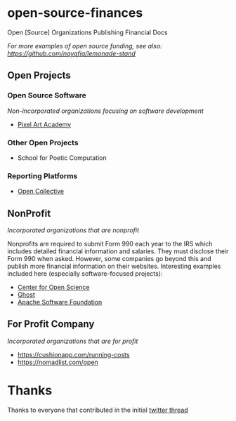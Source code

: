 # open-source-finances

Open [Source] Organizations Publishing Financial Docs


*For more examples of open source funding, see also: https://github.com/nayafia/lemonade-stand*

## Open Projects

### Open Source Software

*Non-incorporated organizations focusing on software development*

* [Pixel Art Academy](https://www.patreon.com/posts/july-financial-20461456)

### Other Open Projects

* School for Poetic Computation

### Reporting Platforms

* [Open Collective](https://opencollective.com/)


## NonProfit

*Incorporated organizations that are nonprofit*

Nonprofits are required to submit Form 990 each year to the IRS which includes detailed financial information and salaries. They must disclose their Form 990 when asked. However, some companies go beyond this and publish more financial information on their websites. Interesting examples included here (especially software-focused projects):

* [Center for Open Science](https://cos.io/about/our-finances/)
* [Ghost](https://ghost.org/about/)
* [Apache Software Foundation](https://s3.amazonaws.com/files-dist/AnnualReports/FY2018%20Annual%20Report.pdf)

## For Profit Company


*Incorporated organizations that are for profit*

* https://cushionapp.com/running-costs
* https://nomadlist.com/open


# Thanks

Thanks to everyone that contributed in the initial [twitter thread](https://twitter.com/joeahand/status/1035264450398322689)
